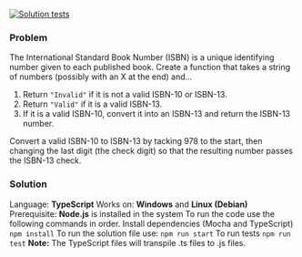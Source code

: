 [![Solution tests](https://github.com/ntandoyenkosi1/valid-isbn/actions/workflows/tests.yml/badge.svg)](https://github.com/ntandoyenkosi1/valid-isbn/actions/workflows/tests.yml)

### Problem

The International Standard Book Number (ISBN) is a unique identifying number given to each published book.
Create a function that takes a string of numbers (possibly with an X at the end) and...

1.  Return `"Invalid"` if it is not a valid ISBN-10 or ISBN-13.
2.  Return `"Valid"` if it is a valid ISBN-13.
3.  If it is a valid ISBN-10, convert it into an ISBN-13 and return the ISBN-13 number.

Convert a valid ISBN-10 to ISBN-13 by tacking 978 to the start, then changing the last digit (the check digit) so that the resulting number passes the ISBN-13 check.

### Solution

Language: **TypeScript**
Works on: **Windows** and **Linux (Debian)**
Prerequisite: **Node.js** is installed in the system
To run the code use the following commands in order.
Install dependencies (Mocha and TypeScript)
`npm install`
To run the solution file use:
`npm run start`
To run tests
`npm run test`
**Note:**
The TypeScript files will transpile .ts files to .js files.
